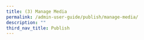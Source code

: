 ```yaml
---
title: (3) Manage Media
permalink: /admin-user-guide/publish/manage-media/
description: ""
third_nav_title: Publish
---
```

